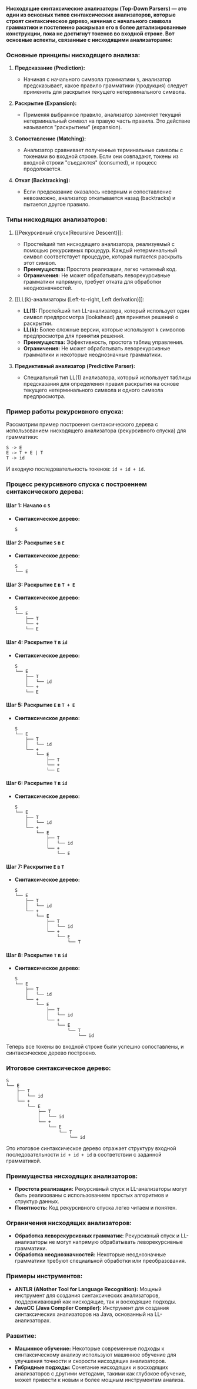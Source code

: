 **Нисходящие синтаксические анализаторы (Top-Down Parsers) — это один из основных типов синтаксических анализаторов, которые строят синтаксическое дерево, начиная с начального символа грамматики и постепенно раскрывая его в более детализированные конструкции, пока не достигнут токенов во входной строке. Вот основные аспекты, связанные с нисходящими анализаторами:**

### Основные принципы нисходящего анализа:

1. **Предсказание (Prediction):**
   - Начиная с начального символа грамматики `S`, анализатор предсказывает, какое правило грамматики (продукция) следует применить для раскрытия текущего нетерминального символа.

2. **Раскрытие (Expansion):**
   - Применяя выбранное правило, анализатор заменяет текущий нетерминальный символ на правую часть правила. Это действие называется "раскрытием" (expansion).

3. **Сопоставление (Matching):**
   - Анализатор сравнивает полученные терминальные символы с токенами во входной строке. Если они совпадают, токены из входной строки "съедаются" (consumed), и процесс продолжается.

4. **Откат (Backtracking):**
   - Если предсказание оказалось неверным и сопоставление невозможно, анализатор откатывается назад (backtracks) и пытается другое правило.

### Типы нисходящих анализаторов:
1. [[Рекурсивный спуск(Recursive Descent)]]:
   - Простейший тип нисходящего анализатора, реализуемый с помощью рекурсивных процедур. Каждый нетерминальный символ соответствует процедуре, которая пытается раскрыть этот символ.
   - **Преимущества:** Простота реализации, легко читаемый код.
   - **Ограничения:** Не может обрабатывать леворекурсивные грамматики напрямую, требует отката для обработки неоднозначностей.

2. [[LL(k)-анализаторы (Left-to-right, Left derivation)]]:
   - **LL(1):** Простейший тип LL-анализатора, который использует один символ предпросмотра (lookahead) для принятия решений о раскрытии.
   - **LL(k):** Более сложные версии, которые используют `k` символов предпросмотра для принятия решений.
   - **Преимущества:** Эффективность, простота таблиц управления.
   - **Ограничения:** Не может обрабатывать леворекурсивные грамматики и некоторые неоднозначные грамматики.

3. **Предиктивный анализатор (Predictive Parser):**
   - Специальный тип LL(1) анализатора, который использует таблицы предсказания для определения правил раскрытия на основе текущего нетерминального символа и одного символа предпросмотра.

### Пример работы рекурсивного спуска:

Рассмотрим пример построения синтаксического дерева с использованием нисходящего анализатора (рекурсивного спуска) для грамматики:

```
S -> E
E -> T + E | T
T -> id
```

И входную последовательность токенов: `id + id + id`.

### Процесс рекурсивного спуска с построением синтаксического дерева:

#### Шаг 1: Начало с `S`
- **Синтаксическое дерево:**
  ```
  S
  ```

#### Шаг 2: Раскрытие `S` в `E`
- **Синтаксическое дерево:**
  ```
  S
  └── E
  ```

#### Шаг 3: Раскрытие `E` в `T + E`
- **Синтаксическое дерево:**
  ```
  S
  └── E
      ├── T
      └── +
      └── E
  ```

#### Шаг 4: Раскрытие `T` в `id`
- **Синтаксическое дерево:**
  ```
  S
  └── E
      ├── T
      │   └── id
      └── +
      └── E
  ```

#### Шаг 5: Раскрытие `E` в `T + E`
- **Синтаксическое дерево:**
  ```
  S
  └── E
      ├── T
      │   └── id
      └── +
          └── E
              ├── T
              └── +
              └── E
  ```

#### Шаг 6: Раскрытие `T` в `id`
- **Синтаксическое дерево:**
  ```
  S
  └── E
      ├── T
      │   └── id
      └── +
          └── E
              ├── T
              │   └── id
              └── +
                  └── E
  ```

#### Шаг 7: Раскрытие `E` в `T`
- **Синтаксическое дерево:**
  ```
  S
  └── E
      ├── T
      │   └── id
      └── +
          └── E
              ├── T
              │   └── id
              └── +
                  └── E
                      └── T
  ```

#### Шаг 8: Раскрытие `T` в `id`
- **Синтаксическое дерево:**
  ```
  S
  └── E
      ├── T
      │   └── id
      └── +
          └── E
              ├── T
              │   └── id
              └── +
                  └── E
                      └── T
                          └── id
  ```

Теперь все токены во входной строке были успешно сопоставлены, и синтаксическое дерево построено.

### Итоговое синтаксическое дерево:
```
S
└── E
    ├── T
    │   └── id
    └── +
        └── E
            ├── T
            │   └── id
            └── +
                └── E
                    └── T
                        └── id
```

Это итоговое синтаксическое дерево отражает структуру входной последовательности `id + id + id` в соответствии с заданной грамматикой.

### Преимущества нисходящих анализаторов:

- **Простота реализации:** Рекурсивный спуск и LL-анализаторы могут быть реализованы с использованием простых алгоритмов и структур данных.
- **Понятность:** Код рекурсивного спуска легко читаем и понятен.

### Ограничения нисходящих анализаторов:

- **Обработка леворекурсивных грамматик:** Рекурсивный спуск и LL-анализаторы не могут напрямую обрабатывать леворекурсивные грамматики.
- **Обработка неоднозначностей:** Некоторые неоднозначные грамматики требуют специальной обработки или преобразования.

### Примеры инструментов:

- **ANTLR (ANother Tool for Language Recognition):** Мощный инструмент для создания синтаксических анализаторов, поддерживающий как нисходящие, так и восходящие подходы.
- **JavaCC (Java Compiler Compiler):** Инструмент для создания синтаксических анализаторов на Java, основанный на LL-анализаторах.

### Развитие:

- **Машинное обучение:** Некоторые современные подходы к синтаксическому анализу используют машинное обучение для улучшения точности и скорости нисходящих анализаторов.
- **Гибридные подходы:** Сочетание нисходящих и восходящих анализаторов с другими методами, такими как глубокое обучение, может привести к новым и более мощным инструментам анализа.